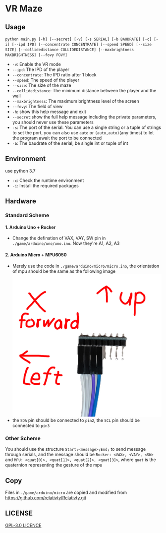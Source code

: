 # VR Maze

## Usage

`python main.py [-h] [--secret] [-v] [-s SERIAL] [-b BAUDRATE] [-c] [-i] [--ipd IPD] [--concentrate CONCENTRATE] [--speed SPEED] [--size SIZE] [--collidedistance COLLIDEDISTANCE] [--maxbrightness MAXBRIGHTNESS] [--fovy FOVY]`

- `-v`: Enable the VR mode
- `--ipd`: The IPD of the player
- `--concentrate`: The IPD ratio after 1 block
- `--speed`: The speed of the player
- `--size`: The size of the maze
- `--collidedistance`: The minimum distance between the player and the wall
- `--maxbrightness`: The maximum brightness level of the screen
- `--fovy`: The field of view
- `-h`: show this help message and exit
- `--secret`:show the full help message including the private parameters, you should never use these parameters
- `-s`: The port of the serial. You can use a single string or a tuple of strings to set the port, you can also use `auto` or `(auto,auto)`(any times) to let the program await the port to be connected
- `-b`: The baudrate of the serial, be single int or tuple of int

## Environment

use python 3.7

- `-c`: Check the runtime environment
- `-i`: Install the required packages

## Hardware

### Standard Scheme

#### 1. Arduino Uno + Rocker

- Change the defination of VAX, VAY, SW pin in `./game/arduino/uno/uno.ino`. Now they're A1, A2, A3

#### 2. Arduino Micro + MPU6050

- Merely use the code in `./game/arduino/micro/micro.ino`, the orientation of mpu should be the same as the following image
  ![mpu_placing](mpu_placing.jpg)
- the `SDA` pin should be connected to `pin2`, the `SCL` pin should be connected to `pin3`

### Other Scheme

You should use the structure `Start;<message>;End;` to send message through serials, and the message should be `Rocker: <VAX>, <VAY>, <SW>` and `MPU: <quat[0]>, <quat[1]>, <quat[2]>, <quat[3]>`, where `quat` is the quaternion representing the gesture of the mpu

## Copy

Files in `./game/arduino/micro` are copied and modified from <https://github.com/relativty/Relativty.git>

## LICENSE

[GPL-3.0 LICENCE](LICENSE.txt)
